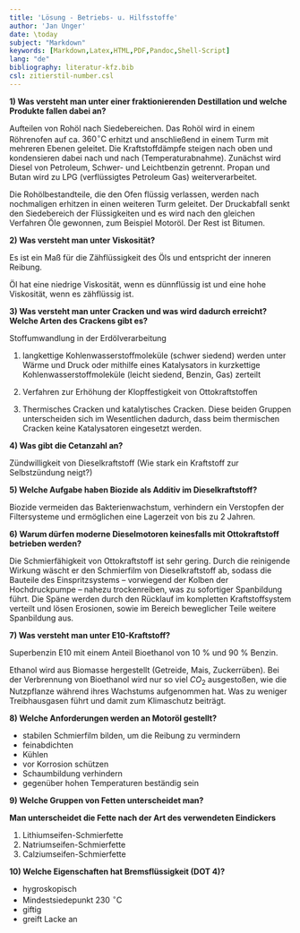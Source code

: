 ```yaml
---
title: 'Lösung - Betriebs- u. Hilfsstoffe'
author: 'Jan Unger'
date: \today
subject: "Markdown"
keywords: [Markdown,Latex,HTML,PDF,Pandoc,Shell-Script]
lang: "de"
bibliography: literatur-kfz.bib 
csl: zitierstil-number.csl
---
```

<!--------------------------------------------------+
Dozent: Marc Limburg
Thema:  Loesung -- Betriebs- und Hilfsstoffe
Fachbuch ([@brand:2020:fachkundeKfz] S. 243)
Fachbuch ([@respondeck:2019:servicetechniker] S. 142)
Tabellenbuch ([@bell:2021:tabellenbuchKfz] S. 281)
FS ([@bell:2020:formelsammlung] S. 32 - 37)
^\circ\text{C}
#
## 
ju 4-6-22
+----------------------------------------------------->

**1) Was versteht man unter einer fraktionierenden Destillation und welche Produkte fallen dabei an?**

Aufteilen von Rohöl nach Siedebereichen. Das Rohöl wird in einem Röhrenofen auf ca. $360^\circ\text{C}$ erhitzt und anschließend in einem Turm mit mehreren Ebenen geleitet. Die Kraftstoffdämpfe steigen nach oben und kondensieren dabei nach und nach (Temperaturabnahme). Zunächst wird Diesel von Petroleum, Schwer- und Leichtbenzin getrennt. Propan und Butan wird zu LPG (verflüssigtes Petroleum Gas) weiterverarbeitet. 

Die Rohölbestandteile, die den Ofen flüssig verlassen, werden nach nochmaligen erhitzen in einen weiteren Turm geleitet. Der Druckabfall senkt den Siedebereich der Flüssigkeiten und es wird nach den gleichen Verfahren Öle gewonnen, zum Beispiel Motoröl. Der Rest ist Bitumen. 

**2) Was versteht man unter Viskosität?**

 Es ist ein Maß für die Zähflüssigkeit des Öls und entspricht der inneren Reibung. 
 
 Öl hat eine niedrige Viskosität, wenn es dünnflüssig ist und eine hohe Viskosität, wenn es zähflüssig ist.

**3) Was versteht man unter Cracken und was wird dadurch erreicht? Welche Arten des Crackens gibt es?**

Stoffumwandlung in der Erdölverarbeitung

1. langkettige Kohlenwasserstoffmoleküle (schwer siedend) werden unter Wärme und Druck oder mithilfe eines Katalysators in kurzkettige Kohlenwasserstoffmoleküle (leicht siedend, Benzin, Gas) zerteilt

2. Verfahren zur Erhöhung der Klopffestigkeit von Ottokraftstoffen

3. Thermisches Cracken und katalytisches Cracken. Diese beiden Gruppen unterscheiden sich im Wesentlichen dadurch, dass beim thermischen Cracken keine Katalysatoren eingesetzt werden.

**4) Was gibt die Cetanzahl an?**

Zündwilligkeit von Dieselkraftstoff (Wie stark ein Kraftstoff zur Selbstzündung neigt?)

**5) Welche Aufgabe haben Biozide als Additiv im Dieselkraftstoff?**

Biozide vermeiden das Bakterienwachstum, verhindern ein Verstopfen der Filtersysteme
und ermöglichen eine Lagerzeit von bis zu 2 Jahren.

**6) Warum dürfen moderne Dieselmotoren keinesfalls mit Ottokraftstoff betrieben werden?**

Die Schmierfähigkeit von Ottokraftstoff ist sehr gering. Durch die reinigende Wirkung wäscht er den Schmierfilm von Dieselkraftstoff ab, sodass die Bauteile des Einspritzsystems – vorwiegend
der Kolben der Hochdruckpumpe – nahezu trockenreiben, was zu sofortiger Spanbildung
führt. Die Späne werden durch den Rücklauf im kompletten Kraftstoffsystem verteilt und
lösen Erosionen, sowie im Bereich beweglicher Teile weitere Spanbildung aus. 

**7) Was versteht man unter E10-Kraftstoff?**

Superbenzin E10 mit einem Anteil Bioethanol von $10~\%$ und $90~\%$ Benzin.

Ethanol wird aus Biomasse hergestellt (Getreide, Mais, Zuckerrüben). Bei der Verbrennung von Bioethanol wird nur so viel $CO_2$ ausgestoßen, wie die Nutzpflanze während ihres Wachstums aufgenommen hat. Was zu weniger Treibhausgasen führt und damit zum Klimaschutz beiträgt.

**8) Welche Anforderungen werden an Motoröl gestellt?**

- stabilen Schmierfilm bilden, um die Reibung zu vermindern
- feinabdichten
- Kühlen
- vor Korrosion schützen
- Schaumbildung verhindern
- gegenüber hohen Temperaturen beständig sein

**9) Welche Gruppen von Fetten unterscheidet man?**

**Man unterscheidet die Fette nach der Art des verwendeten Eindickers**

1. Lithiumseifen-Schmierfette
1. Natriumseifen-Schmierfette
1. Calziumseifen-Schmierfette

**10) Welche Eigenschaften hat Bremsflüssigkeit (DOT 4)?**

- hygroskopisch
- Mindestsiedepunkt $230~^\circ\text{C}$
- giftig 
- greift Lacke an

